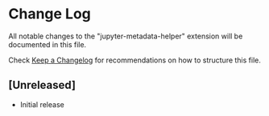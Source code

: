 # Change Log

All notable changes to the "jupyter-metadata-helper" extension will be documented in this file.

Check [Keep a Changelog](http://keepachangelog.com/) for recommendations on how to structure this file.

## [Unreleased]

- Initial release
